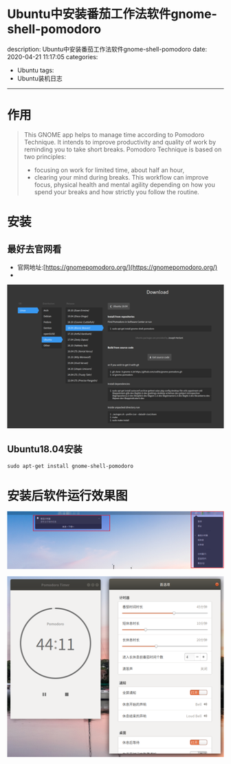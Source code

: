 #   Ubuntu中安装番茄工作法软件gnome-shell-pomodoro
description: Ubuntu中安装番茄工作法软件gnome-shell-pomodoro
date: 2020-04-21 11:17:05
categories:
- Ubuntu
tags:
- Ubuntu装机日志
---
#   作用
>   This GNOME app helps to manage time according to Pomodoro Technique. It intends to improve productivity and quality of work by reminding you to take short breaks.
>   Pomodoro Technique is based on two principles:
>   +   focusing on work for limited time, about half an hour,
>   +   clearing your mind during breaks.
>   This workflow can improve focus, physical health and mental agility depending on how you spend your breaks and how strictly you follow the routine.

#   安装
##  最好去官网看
+   官网地址:[https://gnomepomodoro.org/](https://gnomepomodoro.org/)
+   
![](../images/2020/04/20200421006.png)


##  Ubuntu18.04安装
```
sudo apt-get install gnome-shell-pomodoro
```

#   安装后软件运行效果图

![](../images/2020/04/20200421005.png)



![](../images/2020/04/20200421008.png)


